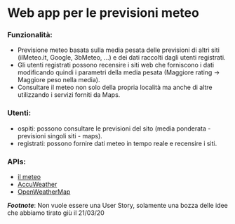 # Web app per le previsioni meteo

### Funzionalità:
- Previsione meteo basata sulla media pesata delle previsioni di altri siti (ilMeteo.it, Google, 3bMeteo, ...) e dei dati raccolti dagli utenti registrati.
- Gli utenti registrati possono recensire i siti web che forniscono i dati modificando quindi i parametri della media pesata (Maggiore rating -> Maggiore peso nella media).
- Consultare il meteo non solo della propria località ma anche di altre utilizzando i servizi forniti da Maps.

### Utenti:
- ospiti: possono consultare le previsioni del sito (media ponderata - previsioni singoli siti - maps).
- registrati: possono fornire dati meteo in tempo reale e recensire i siti.

### APIs:
- [il meteo](https://www.ilmeteo.it/portale/dati-meteo-xml)
- [AccuWeather](https://developer.accuweather.com/)
- [OpenWeatherMap](https://openweathermap.org/api)

**_Footnote_**: Non vuole essere una User Story, solamente una bozza delle idee che abbiamo tirato giù il 21/03/20
